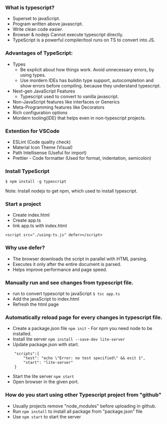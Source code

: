 ### What is typescript?
- Superset to javaScript.
- Program written above javascript.
- Write clean code easier.
- Browser & nodejs Cannot execute typescript directly.
- TypeScript is a powerful compiler/tool runs on TS to convert into JS.

### Advantages of TypeScript:
- Types
    - Be explicit about how things work. Avoid unnecessary errors, by using types.
    - Use mordern IDEs has buildin type support, autocompletion and show errors before compiling. because they understand typescript.
- Next-gen JavaScript Features
    - Typescript used to convert to vanilla javascript.
- Non-JavaScript features like interfaces or Generics
- Meta-Programming features like Decorators
- Rich configuration options
- Mordern tooling(IDE) that helps even in non-typescript projects.

### Extention for VSCode
- ESLint (Code quality check)
- Material Icon Theme (Visual)
- Path Intellisense (Useful for import)
- Prettier - Code formatter (Used for format, indentation, semicolon)

### Install TypeScript
```
$ npm install -g typescript
```
Note: Install nodejs to get npm, which used to install typescript.

### Start a project
- Create index.html
- Create app.ts
- link app.ts with index.html
```
<script src="./using-ts.js" defer></script>
```
### Why use defer?
- The browser downloads the script in parallel with HTML parsing.
- Executes it only after the entire document is parsed.
- Helps improve performance and page speed.

### Manually run and see changes from typescript file.
- run to convert typescript to javaScript `$ tsc app.ts`
- Add the javaScript to index.html
- Refresh the html page

### Automatically reload page for every changes in typescript file.
- Create a package.json file `npm init` - For npm you need node to be installed.
- Install lite server `npm install --save-dev lite-server`
- Update package.json with start.
```
    "scripts":{
        "test": "echo \"Error: no test specified\" && exit 1",
        "start": "lite-server"
    }
```
- Start the lite server `npm start`
- Open browser in the given port.

### How do you start using other Typescript project from "github"
- Usually projects remove "node_modules" before uploading in github.
- Run `npm install` to install all package from "package.json" file
- Use `npm start` to start the server